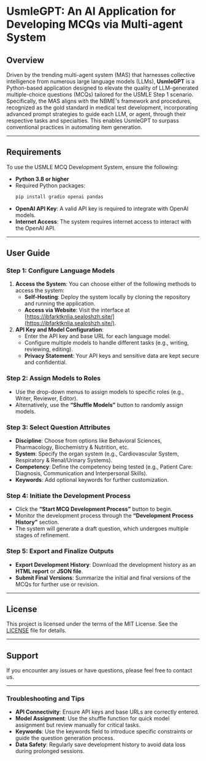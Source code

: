 # UsmleGPT: An AI Application for Developing MCQs via Multi-agent System

## Overview

Driven by the trending multi-agent system (MAS) that harnesses collective intelligence from numerous large language models (LLMs), **UsmleGPT** is a Python-based application designed to elevate the quality of LLM-generated multiple-choice questions (MCQs) tailored for the USMLE Step 1 scenario. Specifically, the MAS aligns with the NBME's framework and procedures, recognized as the gold standard in medical test development, incorporating advanced prompt strategies to guide each LLM, or agent, through their respective tasks and specialties. This enables UsmleGPT to surpass conventional practices in automating item generation.

---

## Requirements

To use the USMLE MCQ Development System, ensure the following:

- **Python 3.8 or higher**
- Required Python packages:
  ```bash
  pip install gradio openai pandas
- **OpenAI API Key**: A valid API key is required to integrate with OpenAI models.
- **Internet Access**: The system requires internet access to interact with the OpenAI API.

---

## User Guide

### Step 1: Configure Language Models
1. **Access the System**: You can choose either of the following methods to access the system:
   - **Self-Hosting**: Deploy the system locally by cloning the repository and running the application.
   - **Access via Website**: Visit the interface at [https://ibfarktknlia.sealoshzh.site/](https://ibfarktknlia.sealoshzh.site/).
3. **API Key and Model Configuration**:
   - Enter the API key and base URL for each language model.
   - Configure multiple models to handle different tasks (e.g., writing, reviewing, editing).
   - **Privacy Statement**: Your API keys and sensitive data are kept secure and confidential.

### Step 2: Assign Models to Roles
- Use the drop-down menus to assign models to specific roles (e.g., Writer, Reviewer, Editor).
- Alternatively, use the **“Shuffle Models”** button to randomly assign models.

### Step 3: Select Question Attributes
- **Discipline**: Choose from options like Behavioral Sciences, Pharmacology, Biochemistry & Nutrition, etc.
- **System**: Specify the organ system (e.g., Cardiovascular System, Respiratory & Renal/Urinary Systems).
- **Competency**: Define the competency being tested (e.g., Patient Care: Diagnosis, Communication and Interpersonal Skills).
- **Keywords**: Add optional keywords for further customization.

### Step 4: Initiate the Development Process
- Click the **“Start MCQ Development Process”** button to begin.
- Monitor the development process through the **“Development Process History”** section.
- The system will generate a draft question, which undergoes multiple stages of refinement.

### Step 5: Export and Finalize Outputs
- **Export Development History**: Download the development history as an **HTML report** or **JSON file**.
- **Submit Final Versions**: Summarize the initial and final versions of the MCQs for further use or revision.

---

## License

This project is licensed under the terms of the MIT License. See the [LICENSE](LICENSE) file for details.

---

## Support

If you encounter any issues or have questions, please feel free to contact us.

---

### Troubleshooting and Tips
- **API Connectivity**: Ensure API keys and base URLs are correctly entered.
- **Model Assignment**: Use the shuffle function for quick model assignment but review manually for critical tasks.
- **Keywords**: Use the keywords field to introduce specific constraints or guide the question generation process.
- **Data Safety**: Regularly save development history to avoid data loss during prolonged sessions.


